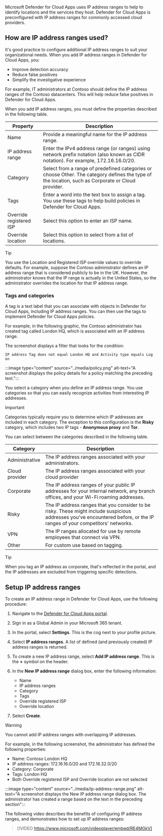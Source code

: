 Microsoft Defender for Cloud Apps uses IP address ranges to help to identify locations and the services they host. Defender for Cloud Apps is preconfigured with IP address ranges for commonly accessed cloud providers.

## How are IP address ranges used?

It's good practice to configure additional IP address ranges to suit your organizational needs. When you add IP address ranges in Defender for Cloud Apps, you:

- Improve detection accuracy
- Reduce false positives
- Simplify the investigative experience

For example, IT administrators at Contoso should define the IP address ranges of the Contoso datacenters. This will help reduce false positives in Defender for Cloud Apps.

When you add IP address ranges, you must define the properties described in the following table. 

| Property                 | Description                                                  |
| ------------------------ | ------------------------------------------------------------ |
| Name                     | Provide a  meaningful name for the IP address range.         |
| IP address  range        | Enter the  IPv4 address range (or ranges) using network prefix notation (also known as  CIDR notation). For example, 172.16.16.0/20. |
| Category                 | Select from a  range of predefined categories or choose Other. The category defines the type  of the location, such as Corporate or Cloud provider. |
| Tags                     | Enter a word  into the text box to assign a tag. You use these tags to help build policies  in Defender for Cloud Apps. |
| Override  registered ISP | Select this  option to enter an ISP name.                    |
| Override  location       | Select this  option to select from a list of locations.      |

> [!TIP]
> You use the Location and Registered ISP override values to override defaults. For example, suppose the Contoso administrator defines an IP address range that is considered publicly to be in the UK. However, the administrator knows that the IP range is actually in the United States, so the administrator overrides the location for that IP address range.

### Tags and categories

A tag is a text label that you can associate with objects in Defender for Cloud Apps, including IP address ranges. You can then use the tags to implement Defender for Cloud Apps policies.

For example, in the following graphic, the Contoso administrator has created tag called London HQ, which is associated with an IP address range.

The screenshot displays a filter that looks for the condition:

```
IP address Tag does not equal London HQ and Activity type equals Log on
```

:::image type="content" source="../media/policy.png" alt-text="A screenshot displays the policy details for a policy matching the preceding text.":::

You select a category when you define an IP address range. You use categories so that you can easily recognize activities from interesting IP addresses.

> [!IMPORTANT]
> Categories typically require you to determine which IP addresses are included in each category. The exception to this configuration is the **Risky** category, which includes two IP tags - **Anonymous proxy** and **Tor**.

You can select between the categories described in the following table.

| Category        | Description                                                  |
| --------------- | ------------------------------------------------------------ |
| Administrative  | The IP  address ranges associated with your administrators.  |
| Cloud  provider | The IP  address ranges associated with your cloud provider   |
| Corporate       | The IP  address ranges of your public IP addresses for your internal network, any  branch offices, and your Wi-Fi roaming addresses. |
| Risky           | The IP  address ranges that you consider to be risky. These might include suspicious  addresses you've encountered before, or the IP ranges of your competitors'  networks. |
| VPN             | The IP ranges allocated for use by remote employees that connect via VPN. |
| Other           | For custom use based on tagging.                            |

> [!TIP]
> When you tag an IP address as corporate, that's reflected in the portal, and the IP addresses are excluded from triggering specific detections.

## Setup IP address ranges

To create an IP address range in Defender for Cloud Apps, use the following procedure:

1. Navigate to the [Defender for Cloud Apps portal](https://portal.cloudappsecurity.com).
2. Sign in as a Global Admin in your Microsoft 365 tenant.
3. In the portal, select **Settings**. This is the cog next to your profile picture.
4. Select **IP address ranges**. A list of defined (and previously created) IP address ranges is returned.
5. To create a new IP address range, select **Add IP address range**. This is the **+** symbol on the header.
6. In the **New IP address range** dialog box, enter the following information:

    - Name
    - IP address ranges
    - Category
    - Tags
    - Override registered ISP
    - Override location

7. Select **Create**.

> [!WARNING]
> You cannot add IP address ranges with overlapping IP addresses.

For example, in the following screenshot, the administrator has defined the following properties:

- Name: Contoso London HQ
- IP address ranges: 172.16.16.0/20 and 172.16.32.0/20
- Category: Corporate
- Tags: London HQ
- Both Override registered ISP and Override location are not selected

:::image type="content" source="../media/ip-address-range.png" alt-text="A screenshot displays the New IP address range dialog box. The administrator has created a range based on the text in the preceding section":::

The following video describes the benefits of configuring IP address ranges, and demonstrates how to set up IP address ranges:

 >[!VIDEO https://www.microsoft.com/videoplayer/embed/RE4MGkV]
